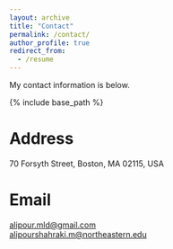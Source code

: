 ```yaml
---
layout: archive
title: "Contact"
permalink: /contact/
author_profile: true
redirect_from:
  - /resume
---
```


My contact information is below.

{% include base_path %}

Address
=====
70 Forsyth Street, Boston, MA 02115, USA

Email
======
alipour.mld@gmail.com <br> alipourshahraki.m@northeastern.edu

